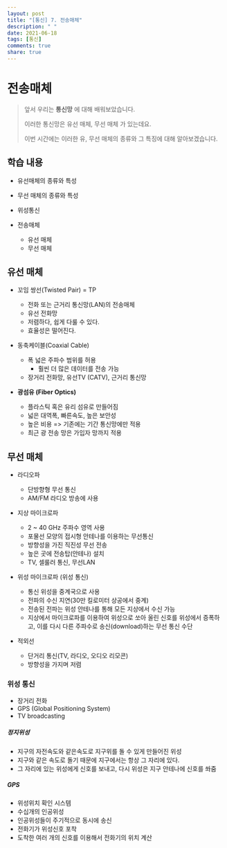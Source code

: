 ```yaml
---
layout: post
title: "[통신] 7. 전송매체"
description: " "
date: 2021-06-18
tags: [통신]
comments: true
share: true
---
```



# 전송매체

> 앞서 우리는 **통신망** 에 대해 배워보았습니다.
>
> 이러한 통신망은 유선 매체, 무선 매체 가 있는데요.
>
> 이번 시간에는 이러한 유, 무선 매체의 종류와 그 특징에 대해 알아보겠습니다.





## 학습 내용

- 유선매체의 종류와 특성
- 무선 매체의 종류와 특성
- 위성통신



- 전송매체
  - 유선 매체
  - 무선 매체





## 유선 매체

- 꼬임 쌍선(Twisted Pair) = TP
  - 전화 또는 근거리 통신망(LAN)의 전송매체
  - 유선 전화망
  - 저렴하다, 쉽게 다룰 수 있다.
  - 효율성은 떨어진다.
- 동축케이블(Coaxial Cable)
  - 폭 넓은 주파수 범위를 허용
    - 훨씬 더 많은 데이터를 전송 가능
  - 장거리 전화망, 유선TV (CATV), 근거리 통신망



- **광섬유 (Fiber Optics)**
  - 플라스틱 혹은 유리 섬유로 만들어짐
  - 넓은 대역폭, 빠른속도, 높은 보안성
  - 높은 비용 => 기존에는 기간 통신망에만 적용
  - 최근 광 전송 망은 가입자 망까지 적용





## 무선 매체

- 라디오파

  - 단방향형 무선 통신
  - AM/FM 라디오 방송에 사용

  

- 지상 마이크로파

  - 2 ~ 40 GHz 주파수 영역 사용
  - 포물선 모양의 접시형 안테나를 이용하는 무선통신
  - 방향성을 가진 직진성 무선 전송
  - 높은 곳에 전송탑(안테나) 설치
  - TV, 셀룰러 통신, 무선LAN

  

- 위성 마이크로파 (위성 통신)

  - 통신 위성을 중계국으로 사용
  - 전파의 수신 지연(30만 킬로미터 상공에서 중계)
  - 전송된 전파는 위성 안테나를 통해 모든 지상에서 수신 가능
  - 지상에서 마이크로파를 이용하여 위성으로 쏘아 올린 신호를 위성에서 증폭하고,
    이를 다시 다른 주파수로 송신(download)하는 무선 통신 수단

  

- 적외선

  - 단거리 통신(TV, 라디오, 오디오 리모콘)
  - 방향성을 가지며 저렴





### 위성 통신

- 장거리 전화
- GPS (Global Positioning System)
- TV broadcasting



##### 정지위성

- 지구의 자전속도와 같은속도로 지구위를 돌 수 있게 만들어진 위성
- 지구와 같은 속도로 돌기 때문에 지구에서는 항상 그 자리에 있다.
- 그 자리에 있는 위성에게 신호를 보내고, 다시 위성은 지구 안테나에 신호를 쏴줌



##### GPS

- 위성위치 확인 시스템
- 수십개의 인공위성
- 인공위성들이 주기적으로 동시에 송신
- 전화기가 위성신호 포착
- 도착한 여러 개의 신호를 이용해서 전화기의 위치 계산